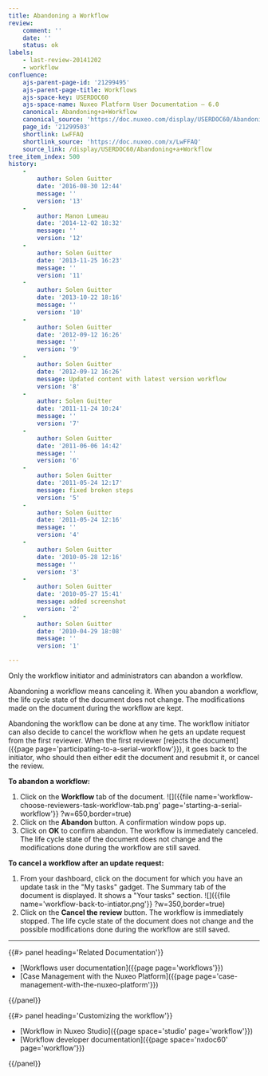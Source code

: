 ```yaml
---
title: Abandoning a Workflow
review:
    comment: ''
    date: ''
    status: ok
labels:
    - last-review-20141202
    - workflow
confluence:
    ajs-parent-page-id: '21299495'
    ajs-parent-page-title: Workflows
    ajs-space-key: USERDOC60
    ajs-space-name: Nuxeo Platform User Documentation — 6.0
    canonical: Abandoning+a+Workflow
    canonical_source: 'https://doc.nuxeo.com/display/USERDOC60/Abandoning+a+Workflow'
    page_id: '21299503'
    shortlink: LwFFAQ
    shortlink_source: 'https://doc.nuxeo.com/x/LwFFAQ'
    source_link: /display/USERDOC60/Abandoning+a+Workflow
tree_item_index: 500
history:
    -
        author: Solen Guitter
        date: '2016-08-30 12:44'
        message: ''
        version: '13'
    -
        author: Manon Lumeau
        date: '2014-12-02 18:32'
        message: ''
        version: '12'
    -
        author: Solen Guitter
        date: '2013-11-25 16:23'
        message: ''
        version: '11'
    -
        author: Solen Guitter
        date: '2013-10-22 18:16'
        message: ''
        version: '10'
    -
        author: Solen Guitter
        date: '2012-09-12 16:26'
        message: ''
        version: '9'
    -
        author: Solen Guitter
        date: '2012-09-12 16:26'
        message: Updated content with latest version workflow
        version: '8'
    -
        author: Solen Guitter
        date: '2011-11-24 10:24'
        message: ''
        version: '7'
    -
        author: Solen Guitter
        date: '2011-06-06 14:42'
        message: ''
        version: '6'
    -
        author: Solen Guitter
        date: '2011-05-24 12:17'
        message: fixed broken steps
        version: '5'
    -
        author: Solen Guitter
        date: '2011-05-24 12:16'
        message: ''
        version: '4'
    -
        author: Solen Guitter
        date: '2010-05-28 12:16'
        message: ''
        version: '3'
    -
        author: Solen Guitter
        date: '2010-05-27 15:41'
        message: added screenshot
        version: '2'
    -
        author: Solen Guitter
        date: '2010-04-29 18:08'
        message: ''
        version: '1'

---
```

Only the workflow initiator and administrators can abandon a workflow.

Abandoning a workflow means canceling it. When you abandon a workflow, the life cycle state of the document does not change. The modifications made on the document during the workflow are kept.

Abandoning the workflow can be done at any time. The workflow initiator can also decide to cancel the workflow when he gets an update request from the first reviewer. When the first reviewer [rejects the document]({{page page='participating-to-a-serial-workflow'}}), it goes back to the initiator, who should then either edit the document and resubmit it, or cancel the review.

**To abandon a workflow:**

1.  Click on the **Workflow** tab of the document.
    ![]({{file name='workflow-choose-reviewers-task-workflow-tab.png' page='starting-a-serial-workflow'}} ?w=650,border=true)
2.  Click on the **Abandon** button.
    A confirmation window pops up.
3.  Click on **OK** to confirm abandon.
    The workflow is immediately canceled. The life cycle state of the document does not change and the modifications done during the workflow are still saved.

**To cancel a workflow after an update request:**

1.  From your dashboard, click on the document for which you have an update task in the "My tasks" gadget.
    The Summary tab of the document is displayed. It shows a "Your tasks" section.
    ![]({{file name='workflow-back-to-intiator.png'}} ?w=350,border=true)
2.  Click on the **Cancel the review** button.
    The workflow is immediately stopped. The life cycle state of the document does not change and the possible modifications done during the workflow are still saved.

* * *

<div class="row" data-equalizer data-equalize-on="medium"><div class="column medium-6">{{#> panel heading='Related Documentation'}}

- [Workflows user documentation]({{page page='workflows'}})
- [Case Management with the Nuxeo Platform]({{page page='case-management-with-the-nuxeo-platform'}})

{{/panel}}</div><div class="column medium-6">{{#> panel heading='Customizing the workflow'}}

- [Workflow in Nuxeo Studio]({{page space='studio' page='workflow'}})
- [Workflow developer documentation]({{page space='nxdoc60' page='workflow'}})

{{/panel}}</div></div>
